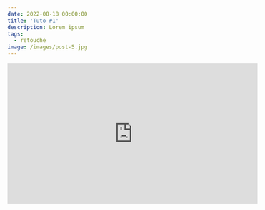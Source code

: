 ```yaml
---
date: 2022-08-18 00:00:00
title: 'Tuto #1'
description: Lorem ipsum
tags:
  - retouche
image: /images/post-5.jpg
---
```


<iframe width="560" height="315" src="https://www.youtube.com/embed/dQw4w9WgXcQ" frameborder="0" allow="autoplay; encrypted-media" allowfullscreen></iframe>
